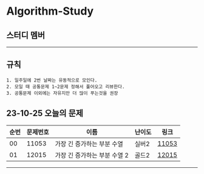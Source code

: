 # Algorithm-Study 


## 스터디 멤버
---


## 규칙
```
1. 일주일에 2번 날짜는 유동적으로 모인다.
2. 모일 때 공통문제 1~2문제 정해서 풀어오고 리뷰한다.
3. 공통문제 이외에는 자유지만 더 많이 푸는것을 권장
```


## 23-10-25 오늘의 문제
| 순번 | 문제번호 | 이름 | 난이도 | 링크 |
------| ------| ----------------| ------| ------|
| 00  | 11053 | 가장 긴 증가하는 부분 수열 | 실버2 | [11053](https://www.acmicpc.net/problem/11053) |
| 01  | 12015 | 가장 긴 증가하는 부분 수열 2 | 골드2 | [12015](https://www.acmicpc.net/problem/12015) |

***
